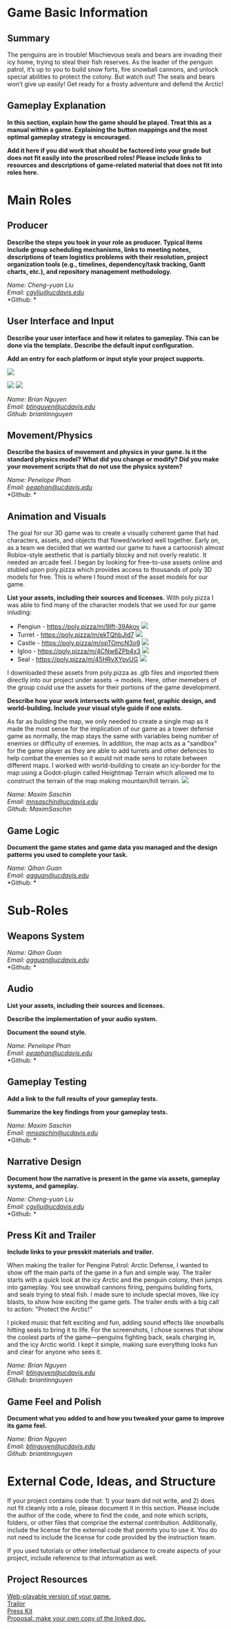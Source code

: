 # Game Basic Information #

## Summary ##

The penguins are in trouble! Mischievous seals and bears are invading their icy home, trying to steal their fish reserves. As the leader of the penguin patrol, it’s up to you to build snow forts, fire snowball cannons, and unlock special abilities to protect the colony. But watch out! The seals and bears won’t give up easily! Get ready for a frosty adventure and defend the Arctic!

## Gameplay Explanation ##

**In this section, explain how the game should be played. Treat this as a manual within a game. Explaining the button mappings and the most optimal gameplay strategy is encouraged.**


**Add it here if you did work that should be factored into your grade but does not fit easily into the proscribed roles! Please include links to resources and descriptions of game-related material that does not fit into roles here.**

# Main Roles #

## Producer

**Describe the steps you took in your role as producer. Typical items include group scheduling mechanisms, links to meeting notes, descriptions of team logistics problems with their resolution, project organization tools (e.g., timelines, dependency/task tracking, Gantt charts, etc.), and repository management methodology.**

*Name: Cheng-yuan Liu*   
*Email: cgyliu@ucdavis.edu*   
*Github: *

## User Interface and Input

**Describe your user interface and how it relates to gameplay. This can be done via the template.**
**Describe the default input configuration.**

**Add an entry for each platform or input style your project supports.**

![](Layout.jpg)

![](Main.jpeg) ![](Pause.jpeg) 

*Name: Brian Nguyen*   
*Email: btinguyen@ucdavis.edu*   
*Github: briantinnguyen*

## Movement/Physics

**Describe the basics of movement and physics in your game. Is it the standard physics model? What did you change or modify? Did you make your movement scripts that do not use the physics system?**

*Name: Penelope Phan*   
*Email: peaphan@ucdavis.edu*   
*Github: *

## Animation and Visuals

The goal for our 3D game was to create a visually coherent game that had characters, assets, and objects that flowed/worked well together. Early on, as a team we decided that we wanted our game to have a cartoonish almost Roblox-style aesthetic that is partially blocky and not overly realstic. It needed an arcade feel. I began by looking for free-to-use assets online and stubled upon poly.pizza which provides access to thousands of poly 3D models for free. This is where I found most of the asset models for our game. 

**List your assets, including their sources and licenses.**
With poly.pizza I was able to find many of the character models that we used for our game inluding:

* Pengiun - https://poly.pizza/m/9Ift-39Akov ![](pengiun.jpg)
* Turret - https://poly.pizza/m/ekTQhbJId7 ![](turret.jpg)
* Castle - https://poly.pizza/m/opTOmcN3o9 ![](castle.jpg)
* Igloo - https://poly.pizza/m/4CNw6ZPb4x3 ![](igloo.jpg)
* Seal - https://poly.pizza/m/45HRvXYpvUG ![](seal.jpg)

I downloaded these assets from poly.pizza as .glb files and imported them directly into our project under assets -> models. Here, other memebers of the group could use the assets for their portions of the game development. 

**Describe how your work intersects with game feel, graphic design, and world-building. Include your visual style guide if one exists.**

As far as building the map, we only needed to create a single map as it made the most sense for the implication of our game as a tower defense game as normally, the map stays the same with variables being number of enemies or difficulty of enemies. In addition, the map acts as a "sandbox" for the game player as they are able to add turrets and other defences to help combat the enemies so it would not made sens to rotate between different maps. 
I worked with world-building to create an icy-border for the map using a Godot-plugin called Heightmap Terrain which allowed me to construct the terrain of the map making mountain/hill terrain. 
![](mapoverview.jpg)

*Name: Maxim Saschin*   
*Email: mnsaschin@ucdavis.edu*   
*Github: MaximSaschin*

## Game Logic

**Document the game states and game data you managed and the design patterns you used to complete your task.**

*Name: Qihan Guan*   
*Email: qgguan@ucdavis.edu*   
*Github: *

# Sub-Roles

## Weapons System

*Name: Qihan Guan*   
*Email: qgguan@ucdavis.edu*   
*Github: *

## Audio

**List your assets, including their sources and licenses.**

**Describe the implementation of your audio system.**

**Document the sound style.** 

*Name: Penelope Phan*   
*Email: peaphan@ucdavis.edu*   
*Github: *

## Gameplay Testing

**Add a link to the full results of your gameplay tests.**

**Summarize the key findings from your gameplay tests.**

*Name: Maxim Saschin*   
*Email: mnsaschin@ucdavis.edu*   
*Github: *

## Narrative Design

**Document how the narrative is present in the game via assets, gameplay systems, and gameplay.** 

*Name: Cheng-yuan Liu*   
*Email: cgyliu@ucdavis.edu*   
*Github: *

## Press Kit and Trailer

**Include links to your presskit materials and trailer.**

When making the trailer for Pengine Patrol: Arctic Defense, I wanted to show off the main parts of the game in a fun and simple way. The trailer starts with a quick look at the icy Arctic and the penguin colony, then jumps into gameplay. You see snowball cannons firing, penguins building forts, and seals trying to steal fish. I made sure to include special moves, like icy blasts, to show how exciting the game gets. The trailer ends with a big call to action: "Protect the Arctic!"

I picked music that felt exciting and fun, adding sound effects like snowballs hitting seals to bring it to life. For the screenshots, I chose scenes that show the coolest parts of the game—penguins fighting back, seals charging in, and the icy Arctic world. I kept it simple, making sure everything looks fun and clear for anyone who sees it.

*Name: Brian Nguyen*   
*Email: btinguyen@ucdavis.edu*   
*Github: briantinnguyen*

## Game Feel and Polish

**Document what you added to and how you tweaked your game to improve its game feel.**

*Name: Brian Nguyen*   
*Email: btinguyen@ucdavis.edu*   
*Github: briantinnguyen*

# External Code, Ideas, and Structure #

If your project contains code that: 1) your team did not write, and 2) does not fit cleanly into a role, please document it in this section. Please include the author of the code, where to find the code, and note which scripts, folders, or other files that comprise the external contribution. Additionally, include the license for the external code that permits you to use it. You do not need to include the license for code provided by the instruction team.

If you used tutorials or other intellectual guidance to create aspects of your project, include reference to that information as well.

## Project Resources

[Web-playable version of your game.](https://itch.io/)  
[Trailor](https://youtube.com)  
[Press Kit](https://dopresskit.com/)  
[Proposal: make your own copy of the linked doc.](https://docs.google.com/document/d/1qwWCpMwKJGOLQ-rRJt8G8zisCa2XHFhv6zSWars0eWM/edit?usp=sharing)  
